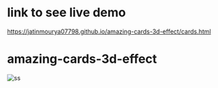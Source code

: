 # link to see live demo
https://jatinmourya07798.github.io/amazing-cards-3d-effect/cards.html
# amazing-cards-3d-effect
![ss](https://user-images.githubusercontent.com/55657605/120582182-ada72080-c449-11eb-895c-11dc3e9c21c3.png)
